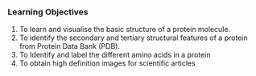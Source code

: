 ### Learning Objectives

1.	To learn and visualise the basic structure of a protein molecule. 
2.	To identify the secondary and tertiary structural features of a protein from Protein Data Bank (PDB). 
3.	To Identify and label the different amino acids in a protein
4.	To obtain high definition images for scientific articles
